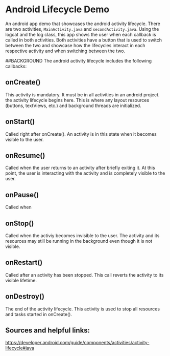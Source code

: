 Android Lifecycle Demo
===

An android app demo that showcases the android activity lifecycle. There are two activities, `MainActivity.java` and `secondActivity.java`. Using the logcat and the log class, this app shows the user when each callback is called in both activities. Both activities have a button that is used to switch between the two and showcase how the lifecycles interact in each respective activity and when switching between the two.

##BACKGROUND
The android activity lifecycle includes the following callbacks:  

onCreate()
----
This activity is mandatory. It must be in all activities in an android project. the activity lifecycle begins here. This is where any layout resources (buttons, textViews, etc.) and background threads are initialized. 

onStart()
----
Called right after onCreate(). An activity is in this state when it becomes visible to the user.

onResume()
----
Called when the user returns to an activity after briefly exiting it. At this point, the user is interacting with the activity and is completely visible to the user.

onPause()
----
Called when 

onStop()
----
Called when the activiy becomes invisible to the user. The activity and its resources may still be running in the background even though it is not visible. 

onRestart()
----
Called after an activity has been stopped. This call reverts the activity to its visible lifetime.

onDestroy()
----
The end of the activity lifecycle. This activity is used to stop all resources and tasks started in onCreate(). 



Sources and helpful links:
---
https://developer.android.com/guide/components/activities/activity-lifecycle#java
